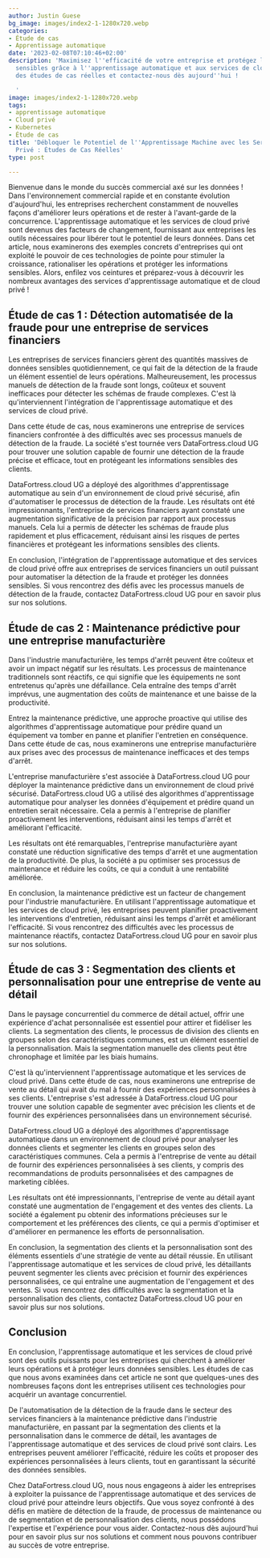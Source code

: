 ```yaml
---
author: Justin Guese
bg_image: images/index2-1-1280x720.webp
categories:
- Étude de cas
- Apprentissage automatique
date: '2023-02-08T07:10:46+02:00'
description: 'Maximisez l''efficacité de votre entreprise et protégez les données
  sensibles grâce à l''apprentissage automatique et aux services de cloud privé. Consultez
  des études de cas réelles et contactez-nous dès aujourd''hui !

  '
image: images/index2-1-1280x720.webp
tags:
- apprentissage automatique
- Cloud privé
- Kubernetes
- Étude de cas
title: 'Débloquer le Potentiel de l''Apprentissage Machine avec les Services de Cloud
  Privé : Études de Cas Réelles'
type: post

---
```

Bienvenue dans le monde du succès commercial axé sur les données ! Dans l'environnement commercial rapide et en constante évolution d'aujourd'hui, les entreprises recherchent constamment de nouvelles façons d'améliorer leurs opérations et de rester à l'avant-garde de la concurrence. L'apprentissage automatique et les services de cloud privé sont devenus des facteurs de changement, fournissant aux entreprises les outils nécessaires pour libérer tout le potentiel de leurs données. Dans cet article, nous examinerons des exemples concrets d'entreprises qui ont exploité le pouvoir de ces technologies de pointe pour stimuler la croissance, rationaliser les opérations et protéger les informations sensibles. Alors, enfilez vos ceintures et préparez-vous à découvrir les nombreux avantages des services d'apprentissage automatique et de cloud privé !

## Étude de cas 1 : Détection automatisée de la fraude pour une entreprise de services financiers

Les entreprises de services financiers gèrent des quantités massives de données sensibles quotidiennement, ce qui fait de la détection de la fraude un élément essentiel de leurs opérations. Malheureusement, les processus manuels de détection de la fraude sont longs, coûteux et souvent inefficaces pour détecter les schémas de fraude complexes. C'est là qu'interviennent l'intégration de l'apprentissage automatique et des services de cloud privé.

Dans cette étude de cas, nous examinerons une entreprise de services financiers confrontée à des difficultés avec ses processus manuels de détection de la fraude. La société s'est tournée vers DataFortress.cloud UG pour trouver une solution capable de fournir une détection de la fraude précise et efficace, tout en protégeant les informations sensibles des clients.

DataFortress.cloud UG a déployé des algorithmes d'apprentissage automatique au sein d'un environnement de cloud privé sécurisé, afin d'automatiser le processus de détection de la fraude. Les résultats ont été impressionnants, l'entreprise de services financiers ayant constaté une augmentation significative de la précision par rapport aux processus manuels. Cela lui a permis de détecter les schémas de fraude plus rapidement et plus efficacement, réduisant ainsi les risques de pertes financières et protégeant les informations sensibles des clients.

En conclusion, l'intégration de l'apprentissage automatique et des services de cloud privé offre aux entreprises de services financiers un outil puissant pour automatiser la détection de la fraude et protéger les données sensibles. Si vous rencontrez des défis avec les processus manuels de détection de la fraude, contactez DataFortress.cloud UG pour en savoir plus sur nos solutions.

## Étude de cas 2 : Maintenance prédictive pour une entreprise manufacturière

Dans l'industrie manufacturière, les temps d'arrêt peuvent être coûteux et avoir un impact négatif sur les résultats. Les processus de maintenance traditionnels sont réactifs, ce qui signifie que les équipements ne sont entretenus qu'après une défaillance. Cela entraîne des temps d'arrêt imprévus, une augmentation des coûts de maintenance et une baisse de la productivité.

Entrez la maintenance prédictive, une approche proactive qui utilise des algorithmes d'apprentissage automatique pour prédire quand un équipement va tomber en panne et planifier l'entretien en conséquence. Dans cette étude de cas, nous examinerons une entreprise manufacturière aux prises avec des processus de maintenance inefficaces et des temps d'arrêt.

L'entreprise manufacturière s'est associée à DataFortress.cloud UG pour déployer la maintenance prédictive dans un environnement de cloud privé sécurisé. DataFortress.cloud UG a utilisé des algorithmes d'apprentissage automatique pour analyser les données d'équipement et prédire quand un entretien serait nécessaire. Cela a permis à l'entreprise de planifier proactivement les interventions, réduisant ainsi les temps d'arrêt et améliorant l'efficacité.

Les résultats ont été remarquables, l'entreprise manufacturière ayant constaté une réduction significative des temps d'arrêt et une augmentation de la productivité. De plus, la société a pu optimiser ses processus de maintenance et réduire les coûts, ce qui a conduit à une rentabilité améliorée.

En conclusion, la maintenance prédictive est un facteur de changement pour l'industrie manufacturière. En utilisant l'apprentissage automatique et les services de cloud privé, les entreprises peuvent planifier proactivement les interventions d'entretien, réduisant ainsi les temps d'arrêt et améliorant l'efficacité. Si vous rencontrez des difficultés avec les processus de maintenance réactifs, contactez DataFortress.cloud UG pour en savoir plus sur nos solutions.


## Étude de cas 3 : Segmentation des clients et personnalisation pour une entreprise de vente au détail

Dans le paysage concurrentiel du commerce de détail actuel, offrir une expérience d'achat personnalisée est essentiel pour attirer et fidéliser les clients. La segmentation des clients, le processus de division des clients en groupes selon des caractéristiques communes, est un élément essentiel de la personnalisation. Mais la segmentation manuelle des clients peut être chronophage et limitée par les biais humains.

C'est là qu'interviennent l'apprentissage automatique et les services de cloud privé. Dans cette étude de cas, nous examinerons une entreprise de vente au détail qui avait du mal à fournir des expériences personnalisées à ses clients. L'entreprise s'est adressée à DataFortress.cloud UG pour trouver une solution capable de segmenter avec précision les clients et de fournir des expériences personnalisées dans un environnement sécurisé.

DataFortress.cloud UG a déployé des algorithmes d'apprentissage automatique dans un environnement de cloud privé pour analyser les données clients et segmenter les clients en groupes selon des caractéristiques communes. Cela a permis à l'entreprise de vente au détail de fournir des expériences personnalisées à ses clients, y compris des recommandations de produits personnalisées et des campagnes de marketing ciblées.

Les résultats ont été impressionnants, l'entreprise de vente au détail ayant constaté une augmentation de l'engagement et des ventes des clients.  La société a également pu obtenir des informations précieuses sur le comportement et les préférences des clients, ce qui a permis d'optimiser et d'améliorer en permanence les efforts de personnalisation.

En conclusion, la segmentation des clients et la personnalisation sont des éléments essentiels d'une stratégie de vente au détail réussie. En utilisant l'apprentissage automatique et les services de cloud privé, les détaillants peuvent segmenter les clients avec précision et fournir des expériences personnalisées, ce qui entraîne une augmentation de l'engagement et des ventes. Si vous rencontrez des difficultés avec la segmentation et la personnalisation des clients, contactez DataFortress.cloud UG pour en savoir plus sur nos solutions.

## Conclusion

En conclusion, l'apprentissage automatique et les services de cloud privé sont des outils puissants pour les entreprises qui cherchent à améliorer leurs opérations et à protéger leurs données sensibles. Les études de cas que nous avons examinées dans cet article ne sont que quelques-unes des nombreuses façons dont les entreprises utilisent ces technologies pour acquérir un avantage concurrentiel.

De l'automatisation de la détection de la fraude dans le secteur des services financiers à la maintenance prédictive dans l'industrie manufacturière, en passant par la segmentation des clients et la personnalisation dans le commerce de détail, les avantages de l'apprentissage automatique et des services de cloud privé sont clairs. Les entreprises peuvent améliorer l'efficacité, réduire les coûts et proposer des expériences personnalisées à leurs clients, tout en garantissant la sécurité des données sensibles.

Chez DataFortress.cloud UG, nous nous engageons à aider les entreprises à exploiter la puissance de l'apprentissage automatique et des services de cloud privé pour atteindre leurs objectifs. Que vous soyez confronté à des défis en matière de détection de la fraude, de processus de maintenance ou de segmentation et de personnalisation des clients, nous possédons l'expertise et l'expérience pour vous aider. Contactez-nous dès aujourd'hui pour en savoir plus sur nos solutions et comment nous pouvons contribuer au succès de votre entreprise.
